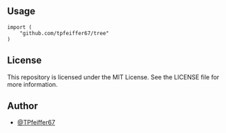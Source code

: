 ## Usage

```golang
import (
    "github.com/tpfeiffer67/tree"
)
```

## License

This repository is licensed under the MIT License. See the LICENSE file for more information.


## Author

- [@TPfeiffer67](https://www.github.com/TPfeiffer67)
